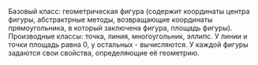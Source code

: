 Базовый класс: геометрическая фигура (содержит координаты центра фигуры, абстрактрные методы, возвращающие координаты прямоугольника, в который заключена фигура, площадь фигуры).
Производные классы: точка, линия, многоугольник, эллипс. У линии и точки площадь равна 0, у остальных - вычисляются. У каждой фигуры задаются свои свойства, определяющие её геометрию.

